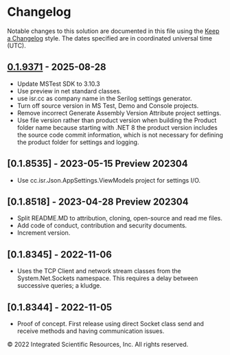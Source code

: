 # Changelog
Notable changes to this solution are documented in this file using the 
[Keep a Changelog] style. The dates specified are in coordinated universal time (UTC).

[0.1.9371]: https://github.com/atecoder/dn.vi.lite

## [0.1.9371] - 2025-08-28
- Update MSTest SDK to 3.10.3
- Use preview in net standard classes.
- use isr.cc as company name in the Serilog settings generator.
- Turn off source version in MS Test, Demo and Console projects.
- Remove incorrect Generate Assembly Version Attribute project settings.
- Use file version rather than product version when building the Product folder name because starting with .NET 8 the product version includes the source code commit information, which is not necessary for defining the product folder for settings and logging.

## [0.1.8535] - 2023-05-15 Preview 202304
* Use cc.isr.Json.AppSettings.ViewModels project for settings I/O.

## [0.1.8518] - 2023-04-28 Preview 202304
* Split README.MD to attribution, cloning, open-source and read me files.
* Add code of conduct, contribution and security documents.
* Increment version.

## [0.1.8345] - 2022-11-06
* Uses the TCP Client and network stream classes from the System.Net.Sockets namespace. This requires a delay between successive queries; a kludge. 

## [0.1.8344] - 2022-11-05
* Proof of concept. First release using direct Socket class send and receive methods and having communication issues.

&copy;  2022 Integrated Scientific Resources, Inc. All rights reserved.

[Keep a Changelog]: https://keepachangelog.com/en/1.0.0/
